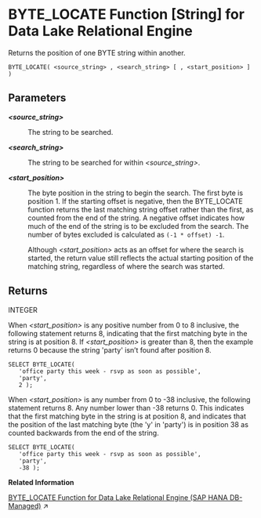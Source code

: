 <!-- loio6b6d91ad148841f781fb65d0a68a8b82 -->

# BYTE\_LOCATE Function \[String\] for Data Lake Relational Engine

Returns the position of one BYTE string within another.



```
BYTE_LOCATE( <source_string> , <search_string> [ , <start_position> ] )
```



<a name="loio6b6d91ad148841f781fb65d0a68a8b82__BYTE_LOCATE_parm1"/>

## Parameters


<dl>
<dt><b>

 *<source\_string\>* 

</b></dt>
<dd>

The string to be searched.



</dd><dt><b>

 *<search\_string\>* 

</b></dt>
<dd>

The string to be searched for within *<source\_string\>*.



</dd><dt><b>

 *<start\_position\>* 

</b></dt>
<dd>

The byte position in the string to begin the search. The first byte is position 1. If the starting offset is negative, then the BYTE\_LOCATE function returns the last matching string offset rather than the first, as counted from the end of the string. A negative offset indicates how much of the end of the string is to be excluded from the search. The number of bytes excluded is calculated as `(-1 * offset) -1`.

Although *<start\_position\>* acts as an offset for where the search is started, the return value still reflects the actual starting position of the matching string, regardless of where the search was started.



</dd>
</dl>



<a name="loio6b6d91ad148841f781fb65d0a68a8b82__BYTE_LOCATE_returns1"/>

## Returns

INTEGER



When *<start\_position\>* is any positive number from 0 to 8 inclusive, the following statement returns 8, indicating that the first matching byte in the string is at position 8. If *<start\_position\>* is greater than 8, then the example returns 0 because the string 'party' isn’t found after position 8.

```
SELECT BYTE_LOCATE(
   'office party this week - rsvp as soon as possible',
   'party',
   2 );
```

When *<start\_position\>* is any number from 0 to -38 inclusive, the following statement returns 8. Any number lower than -38 returns 0. This indicates that the first matching byte in the string is at position 8, and indicates that the position of the last matching byte \(the 'y' in 'party'\) is in position 38 as counted backwards from the end of the string.

```
SELECT BYTE_LOCATE(
   'office party this week - rsvp as soon as possible',
   'party',
   -38 );
```

**Related Information**  


[BYTE_LOCATE Function for Data Lake Relational Engine (SAP HANA DB-Managed)](https://help.sap.com/viewer/a898e08b84f21015969fa437e89860c8/2023_2_QRC/en-US/65d438896f2948c4afb37190924dbf7e.html "Returns the position of one BYTE string within another.") :arrow_upper_right:

